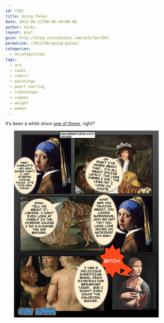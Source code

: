 ```yaml
---
id: 7381
title: Going Paleo
date: 2012-08-21T08:06:48+00:00
author: Vicki
layout: post
guid: http://blog.vickiboykis.com/wlb/?p=7381
permalink: /2012/08/going-paleo/
categories:
  - Uncategorized
tags:
  - art
  - comic
  - comics
  - paintings
  - pearl earring
  - rubenesque
  - rubens
  - weight
  - women
---
```

It&#8217;s been a while since <a href="http://blog.vickiboykis.com/wlb/tag/comic/" target="_blank">one of these</a>, right?

<p style="text-align: center;">
  <a href="https://raw.githubusercontent.com/veekaybee/wlb/gh-pages/assets/images/2012/08/PAINTINGS.jpg"><img class="aligncenter  wp-image-7382" title="PAINTINGS" src="https://raw.githubusercontent.com/veekaybee/wlb/gh-pages/assets/images/2012/08/PAINTINGS.jpg" alt="" width="450" height="582" /></a>
</p>